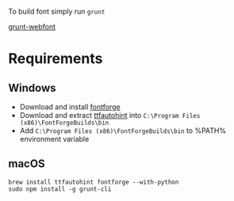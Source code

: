To build font simply run `grunt`

[grunt-webfont](https://github.com/sapegin/grunt-webfont)

Requirements
============

Windows
-------

 * Download and install [fontforge](http://fontforge.github.io/en-US/downloads/windows/)
 * Download and extract [ttfautohint](http://www.freetype.org/ttfautohint/#download) into `C:\Program Files (x86)\FontForgeBuilds\bin`
 * Add `C:\Program Files (x86)\FontForgeBuilds\bin` to %PATH% environment variable

macOS
-----

	brew install ttfautohint fontforge --with-python
	sudo npm install -g grunt-cli


